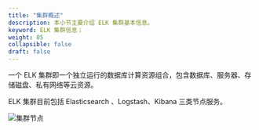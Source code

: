 ```yaml
---
title: "集群概述"
description: 本小节主要介绍 ELK 集群基本信息。 
keyword: ELK 集群信息；
weight: 05
collapsible: false
draft: false
---
```



一个 ELK 集群即一个独立运行的数据库计算资源组合，包含数据库、服务器、存储磁盘、私有网络等云资源。

ELK 集群目前包括 Elasticsearch 、Logstash、Kibana 三类节点服务。

<img src="../../../_images/hot-warm-cold-arch.png" alt="集群节点" style="zoom:100%;" />
